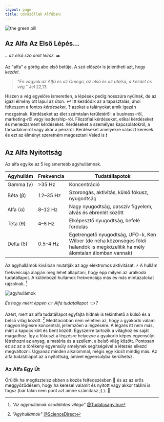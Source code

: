 ```yaml
---
layout: page
title: Üdvözöllek Alfában!
---
```


![the green pill](https://alfablog.github.io/assets/img/the-green-pill.png)

## Az Alfa Az Első Lépés...

*...az első szó amit leírsz.* ✒️ 

Az "alfa" a görög abc első betűje. A szó először is jelentheti azt, hogy *kezdet*. 

> *"Én vagyok az Alfa és az Omega, az első és az utolsó, a kezdet és vég.”* Jel 22,13. 

Hiszen a vég egyelőre ismeretlen, a lépések pedig hosszúra nyúlnak, de az igazi élmény ott lapul az úton. ↩️ Itt kezdődik az a tapasztalás, ahol felteszem a fontos *kérdeseket*, ❓ azokat a talányokat amik igazán mozgatnak. Kérdéseket az élet számtalan területéről: a business-ről, marketing-ről vagy leadership-ről. Filozófiai kérdéseket, etikai kérdéseket és menedzsment kérdéseket. Kérdéseket a személyes kapcsolatokról, a társadalomról vagy akár a pénzről. Kérdéseket amelyekre választ keresek és ezt az élményt szeretném megosztani Veled is ❗

## Az Alfa Nyitottság

Az alfa egyike az 5 legismertebb agyhullámnak. 

Agyhullám        | Frekvencia             | Tudatállapotok          
--------------------- | --------------------- | --------------------- 
Gamma (γ)             | >35 Hz                | Koncentráció     
Béta (β)              | 12–35 Hz              | Szorongás, aktivitás, külső fókusz, nyugodtság 
Alfa (α)           | 8–12 Hz               | Nagy nyugodtság, passzív figyelem, alvás és ébrenlét között
Téta (θ)             | 4–8 Hz                | Elképesztő nyugodtság, befelé fordulás
Delta (δ)             | 0.5–4 Hz              | Egetrengető nyugodtság, UFO-k, Ken Wilber (de néha közönséges földi halandók is megközelítik ha mély álomtalan álomban vannak)

Az agyhullámok kiválóan mutatják az agy elektromos aktivitását. ⚡ A hullám frekvenciája alapján meg lehet állapítani, hogy épp milyen az uralkodó tudatállapot. A különböző hullámok frekvenciája más és más mintázatokat rajzolnak. [^1]

![agyhullámok](https://alfablog.github.io/assets/img/agyhullámok.jpg)

*És hogy miért éppen 👉 Alfa tudatállapot 👈 ?*

Azért, mert az alfa tudatállapot egyfajta hídnak is tekinthető a külső és a belső világ között. [^2] Meditációban nem véletlen az, hogy a gyakorló valami nagyon légiesre koncentrál, jellemzően a légzésére. A légzés itt nem más, mint a kapocs kint és bent között. Egyszerre tartozik a világhoz és saját magadhoz. Így a fókuszt a légzésre helyezve a gyakorló képes egyensúlyt létrehozni az anyag, a matéria és a szellem, a belső világ között. Pontosan ez az az a törékeny egyensúly amelynek segítségével a létezés elkezd megváltozni. Ugyanaz minden alkalommal, mégis egy kicsit mindig más. Az alfa tudatállapot az a nyitottság, amivel egyensúlyba kerülhetsz.


### Az Alfa Egy Út 
Örülök ha megtisztelsz ebben a közös felfedezésben 🌌 és az az erős meggyőződésem, hogy ha keresel valamit és nyitott vagy akkor találni is fogsz (bár talán nem pont azt amire számítasz ;) ). 🍋

[^1]: *"Az agyhullámok csodálatos világa"* [@Tudatosagy.hu](https://www.tudatosagy.hu/az-agyhullamok-csodas-vilaga/)
[^2]: *"Agyhullámok"* [@ScienceDirect](https://www.sciencedirect.com/topics/agricultural-and-biological-sciences/brain-waves)
